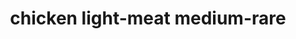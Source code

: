 ---
layout: guide
title: chicken light-meat medium-rare
type: chicken
food: light-meat
doneness: medium-rare
temp_c: 65
temp_f: 149
minimum: 0.9
best: 1
maximum: 2
---